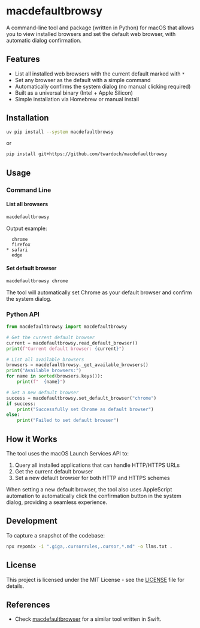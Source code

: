 
# macdefaultbrowsy

A command-line tool and package (written in Python) for macOS that allows you to view installed browsers and set the default web browser, with automatic dialog confirmation.

## Features

- List all installed web browsers with the current default marked with `*`
- Set any browser as the default with a simple command
- Automatically confirms the system dialog (no manual clicking required)
- Built as a universal binary (Intel + Apple Silicon)
- Simple installation via Homebrew or manual install

## Installation

```bash
uv pip install --system macdefaultbrowsy
```

or

```bash
pip install git+https://github.com/twardoch/macdefaultbrowsy
```

## Usage

### Command Line

#### List all browsers

```bash
macdefaultbrowsy
```

Output example:
```
  chrome
  firefox
* safari
  edge
```

#### Set default browser

```bash
macdefaultbrowsy chrome
```

The tool will automatically set Chrome as your default browser and confirm the system dialog.

### Python API

```python
from macdefaultbrowsy import macdefaultbrowsy

# Get the current default browser
current = macdefaultbrowsy.read_default_browser()
print(f"Current default browser: {current}")

# List all available browsers
browsers = macdefaultbrowsy._get_available_browsers()
print("Available browsers:")
for name in sorted(browsers.keys()):
    print(f"  {name}")

# Set a new default browser
success = macdefaultbrowsy.set_default_browser("chrome")
if success:
    print("Successfully set Chrome as default browser")
else:
    print("Failed to set default browser")
```


## How it Works

The tool uses the macOS Launch Services API to:
1. Query all installed applications that can handle HTTP/HTTPS URLs
2. Get the current default browser
3. Set a new default browser for both HTTP and HTTPS schemes

When setting a new default browser, the tool also uses AppleScript automation to automatically click the confirmation button in the system dialog, providing a seamless experience.

## Development

To capture a snapshot of the codebase:

```bash
npx repomix -i ".giga,.cursorrules,.cursor,*.md" -o llms.txt .
```

## License

This project is licensed under the MIT License - see the [LICENSE](LICENSE) file for details.

## References

- Check [macdefaultbrowser](https://github.com/twardoch/macdefaultbrowser) for a similar tool written in Swift.